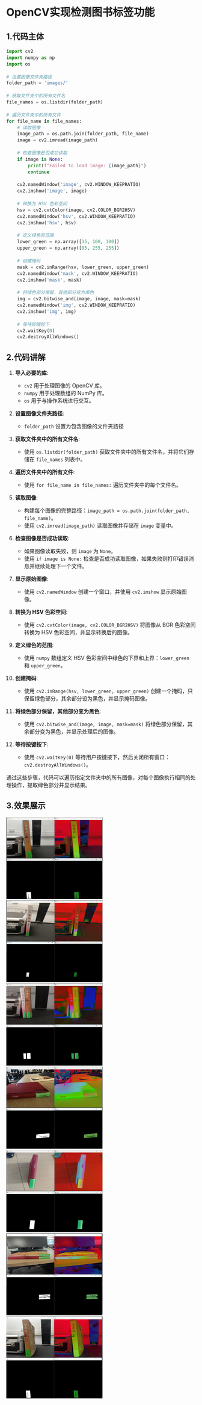 # OpenCV实现检测图书标签功能

## 1.代码主体

```python 
import cv2
import numpy as np
import os

# 设置图像文件夹路径
folder_path = 'images/'

# 获取文件夹中的所有文件名
file_names = os.listdir(folder_path)

# 遍历文件夹中的所有文件
for file_name in file_names:
    # 读取图像
    image_path = os.path.join(folder_path, file_name)
    image = cv2.imread(image_path)

    # 检查图像是否成功读取
    if image is None:
        print(f"Failed to load image: {image_path}")
        continue

    cv2.namedWindow('image', cv2.WINDOW_KEEPRATIO)
    cv2.imshow('image', image)

    # 转换为 HSV 色彩空间
    hsv = cv2.cvtColor(image, cv2.COLOR_BGR2HSV)
    cv2.namedWindow('hsv', cv2.WINDOW_KEEPRATIO)
    cv2.imshow('hsv', hsv)

    # 定义绿色的范围
    lower_green = np.array([35, 100, 100])
    upper_green = np.array([85, 255, 255])

    # 创建掩码
    mask = cv2.inRange(hsv, lower_green, upper_green)
    cv2.namedWindow('mask', cv2.WINDOW_KEEPRATIO)
    cv2.imshow('mask', mask)

    # 将绿色部分保留，其他部分变为黑色
    img = cv2.bitwise_and(image, image, mask=mask)
    cv2.namedWindow('img', cv2.WINDOW_KEEPRATIO)
    cv2.imshow('img', img)

    # 等待按键按下
    cv2.waitKey(0)
    cv2.destroyAllWindows()


```

## 2.代码讲解

1. **导入必要的库**:
    - `cv2` 用于处理图像的 OpenCV 库。
    - `numpy` 用于处理数组的 NumPy 库。
    - `os` 用于与操作系统进行交互。

2. **设置图像文件夹路径**:
    - `folder_path` 设置为包含图像的文件夹路径

3. **获取文件夹中的所有文件名**:
    - 使用 `os.listdir(folder_path)` 获取文件夹中的所有文件名，并将它们存储在 `file_names` 列表中。

4. **遍历文件夹中的所有文件**:
    - 使用 `for file_name in file_names:` 遍历文件夹中的每个文件名。

5. **读取图像**:
    - 构建每个图像的完整路径：`image_path = os.path.join(folder_path, file_name)`。
    - 使用 `cv2.imread(image_path)` 读取图像并存储在 `image` 变量中。

6. **检查图像是否成功读取**:
    - 如果图像读取失败，则 `image` 为 `None`。
    - 使用 `if image is None:` 检查是否成功读取图像，如果失败则打印错误消息并继续处理下一个文件。

7. **显示原始图像**:
    - 使用 `cv2.namedWindow` 创建一个窗口，并使用 `cv2.imshow` 显示原始图像。

8. **转换为 HSV 色彩空间**:
    - 使用 `cv2.cvtColor(image, cv2.COLOR_BGR2HSV)` 将图像从 BGR 色彩空间转换为 HSV 色彩空间，并显示转换后的图像。

9. **定义绿色的范围**:
    - 使用 `numpy` 数组定义 HSV 色彩空间中绿色的下界和上界：`lower_green` 和 `upper_green`。

10. **创建掩码**:
    - 使用 `cv2.inRange(hsv, lower_green, upper_green)` 创建一个掩码，只保留绿色部分，其余部分设为黑色，并显示掩码图像。

11. **将绿色部分保留，其他部分变为黑色**:
    - 使用 `cv2.bitwise_and(image, image, mask=mask)` 将绿色部分保留，其余部分变为黑色，并显示处理后的图像。

12. **等待按键按下**:
    - 使用 `cv2.waitKey(0)` 等待用户按键按下，然后关闭所有窗口：`cv2.destroyAllWindows()`。

通过这些步骤，代码可以遍历指定文件夹中的所有图像，对每个图像执行相同的处理操作，提取绿色部分并显示结果。

## 3.效果展示

<img src="./images/0abcb41e28bccb1ba92a6897029f4d3.png" style="zoom:25%;" />

<img src="./images/6a2fbb12284bda24baa861820916fd5.png" style="zoom:25%;" />

<img src="./images/6f077fc7b8ca9df5c812e1a7d1f6045.png" style="zoom: 25%;" />

<img src="./images/08c0029160454bb736847e1d23989db.png" style="zoom:25%;" />

<img src="./images/6323e594b6a33b419a35fc8166d8b71.png" style="zoom:25%;" />

<img src="./images/8276bed3af740df6ec98e97d87fd3e3.png" style="zoom:25%;" />

<img src="./images/9298f81dec13b2fd46eac49e916278f.png" style="zoom:25%;" />